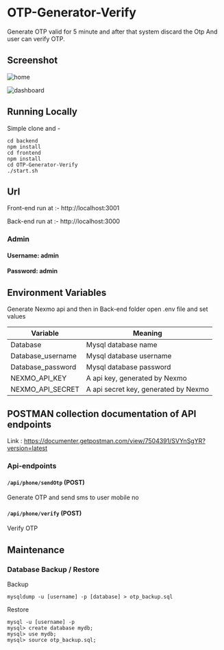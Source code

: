 # OTP-Generator-Verify
 Generate OTP valid for 5 minute and after that system discard the Otp And user can verify OTP.

## Screenshot

![home](https://user-images.githubusercontent.com/50075905/62273106-5ce3cc80-b45a-11e9-9de6-bf02e94c1da6.PNG)

![dashboard](https://user-images.githubusercontent.com/50075905/62273125-69682500-b45a-11e9-97a2-6bcfc220142a.PNG)


## Running Locally 
Simple clone and  -

```shell
cd backend 
npm install
cd frontend
npm install
cd OTP-Generator-Verify
./start.sh
```


## Url

Front-end run at :- http://localhost:3001

Back-end run  at :- http://localhost:3000

### Admin 

#### Username: admin

#### Password: admin

## Environment Variables

Generate Nexmo api  and then in Back-end folder open .env file and set values


| Variable | Meaning |
| -----|------------|
| Database | Mysql database name |
| Database_username | Mysql database username |
| Database_password |Mysql database password |
| NEXMO_API_KEY| A api key, generated by Nexmo |
| NEXMO_API_SECRET |A api secret key, generated by Nexmo  |

## POSTMAN collection documentation of API endpoints

Link : https://documenter.getpostman.com/view/7504391/SVYnSgYR?version=latest

### Api-endpoints

#### `/api/phone/sendOtp` (POST)
Generate OTP and send sms to user mobile no

#### `/api/phone/verify` (POST)
Verify OTP




## Maintenance

### Database Backup / Restore

Backup

```shell
mysqldump -u [username] -p [database] > otp_backup.sql
```

Restore
```shell
mysql -u [username] -p
mysql> create database mydb;
mysql> use mydb;
mysql> source otp_backup.sql;
```
